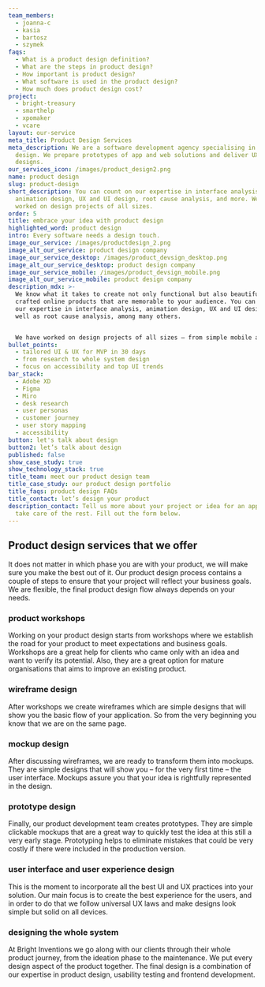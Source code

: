 ```yaml
---
team_members:
  - joanna-c
  - kasia
  - bartosz
  - szymek
faqs:
  - What is a product design definition?
  - What are the steps in product design?
  - How important is product design?
  - What software is used in the product design?
  - How much does product design cost?
project:
  - bright-treasury
  - smarthelp
  - xpomaker
  - vcare
layout: our-service
meta_title: Product Design Services
meta_description: We are a software development agency specialising in product
  design. We prepare prototypes of app and web solutions and deliver UX and UI
  designs.
our_services_icon: /images/product_design2.png
name: product design
slug: product-design
short_description: You can count on our expertise in interface analysis,
  animation design, UX and UI design, root cause analysis, and more. We have
  worked on design projects of all sizes.
order: 5
title: embrace your idea with product design
highlighted_word: product design
intro: Every software needs a design touch.
image_our_service: /images/productdesign_2.png
image_alt_our_service: product design company
image_our_service_desktop: /images/product_devsign_desktop.png
image_alt_our_service_desktop: product design company
image_our_service_mobile: /images/product_devsign_mobile.png
image_alt_our_service_mobile: product design company
description_mdx: >-
  We know what it takes to create not only functional but also beautifully
  crafted online products that are memorable to your audience. You can count on
  our expertise in interface analysis, animation design, UX and UI design, as
  well as root cause analysis, among many others.


  We have worked on design projects of all sizes – from simple mobile apps to scalable enterprise software systems. We’ll happily discuss how we can turn your idea or design brief into a polished final product, optimized for all devices and platforms.
bullet_points:
  - tailored UI & UX for MVP in 30 days
  - from research to whole system design
  - focus on accessibility and top UI trends
bar_stack:
  - Adobe XD
  - Figma
  - Miro
  - desk research
  - user personas
  - customer journey
  - user story mapping
  - accessibility
button: let's talk about design
button2: let’s talk about design
published: false
show_case_study: true
show_technology_stack: true
title_team: meet our product design team
title_case_study: our product design portfolio
title_faqs: product design FAQs
title_contact: let’s design your product
description_contact: Tell us more about your project or idea for an app. We will
  take care of the rest. Fill out the form below.
---
```

## Product design services that we offer

It does not matter in which phase you are with your product, we will make sure you make the best out of it. Our product design process contains a couple of steps to ensure that your project will reflect your business goals. We are flexible, the final product design flow always depends on your needs.

### product workshops

Working on your product design starts from workshops where we establish the road for your product to meet expectations and business goals. Workshops are a great help for clients who came only with an idea and want to verify its potential. Also, they are a great option for mature organisations that aims to improve an existing product. 

### wireframe design

After workshops we create wireframes which are simple designs that will show you the basic flow of your application. So from the very beginning you know that we are on the same page. 

### mockup design

After discussing wireframes, we are ready to transform them into mockups. They are simple designs that will show you – for the very first time – the user interface. Mockups assure you that your idea is rightfully represented in the design.

### prototype design

Finally, our product development team creates prototypes. They are simple clickable mockups that are a great way to quickly test the idea at this still a very early stage. Prototyping helps to eliminate mistakes that could be very costly if there were included in the production version.

### user interface and user experience design

This is the moment to incorporate all the best UI and UX practices into your solution. Our main focus is to create the best experience for the users, and in order to do that we follow universal UX laws and make designs look simple but solid on all devices.

### designing the whole system

At Bright Inventions we go along with our clients through their whole product journey, from the ideation phase to the maintenance. We put every design aspect of the product together. The final design is a combination of our expertise in product design, usability testing and frontend development.
